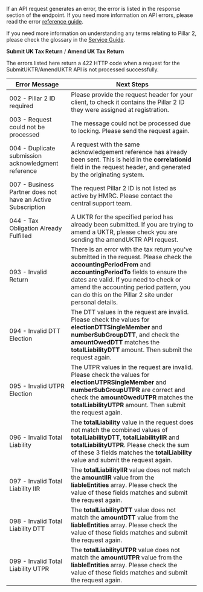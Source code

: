 If an API request generates an error, the error is listed in the response section of the endpoint. If you need more information on API errors, please read the error [reference guide](https://developer.service.hmrc.gov.uk/api-documentation/docs/reference-guide). 

If you need more information on understanding any terms relating to Pillar 2, please check the glossary in the [Service Guide](https://developer.development.tax.service.gov.uk/guides/pillar2-service-guide/). 

**Submit UK Tax Return** / **Amend UK Tax Return**

The errors listed here return a 422 HTTP code when a request for the SubmitUKTR/AmendUKTR API is not processed successfully. 

| Error Message | Next Steps |
| -------------------| --------- |
| 002 - Pillar 2 ID required | Please provide the request header for your client, to check it contains the Pillar 2 ID they were assigned at registration. |
| 003 - Request could not be processed | The message could not be processed due to locking. Please send the request again. |
| 004 - Duplicate submission acknowledgment reference | A request with the same acknowledgement reference has already been sent. This is held in the **correlationid** field in the request header, and generated by the originating system. |
| 007 - Business Partner does not have an Active Subscription | The request Pillar 2 ID is not listed as active by HMRC. Please contact the central support team. | 
| 044 - Tax Obligation Already Fulfilled | A UKTR for the specified period has already been  submitted. If you are trying to amend a UKTR, please check you are sending the amendUKTR API request. |
| 093 - Invalid Return | There is an error with the tax return you’ve submitted in the request. Please check the **accountingPeriodFrom** and **accountingPeriodTo** fields to ensure the dates are valid. If you need to  check or amend the accounting period pattern, you can do this on the Pillar 2 site under personal details. |
| 094 - Invalid DTT Election | The DTT values in the request are invalid. Please check the values for **electionDTTSingleMember** and **numberSubGroupDTT**, and check the **amountOwedDTT** matches the **totalLiabilityDTT** amount. Then submit the request again. |
| 095 - Invalid UTPR Election | The UTPR values in the request are invalid. Please check the values for **electionUTPRSingleMember** and **numberSubGroupUTPR** are correct and check the **amountOwedUTPR** matches the **totalLiabilityUTPR** amount. Then submit the request again. |
| 096 - Invalid Total Liability | The **totalLiability** value in the request does not match the combined values of **totalLiabilityDTT**, **totalLiabilityIIR** and **totalLiabilityUTPR**. Please check the sum of these 3 fields matches the **totalLiability** value and submit the request again. |
| 097 - Invalid Total Liability IIR | The **totalLiabilityIIR** value does not match the **amountIIR** value from the **liableEntities** array. Please check the value of these fields matches and submit the request again. | 
| 098 - Invalid Total Liability DTT | The **totalLiabilityDTT** value does not match the **amountDTT** value from the **liableEntities** array. Please check the value of these fields matches and submit the request again. |
| 099 - Invalid Total Liability UTPR | The **totalLiabilityUTPR** value does not match the **amountUTPR** value from the **liableEntities** array. Please check the value of these fields matches and submit the request again. |

